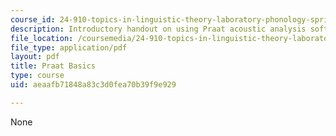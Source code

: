 ```yaml
---
course_id: 24-910-topics-in-linguistic-theory-laboratory-phonology-spring-2007
description: Introductory handout on using Praat acoustic analysis software.
file_location: /coursemedia/24-910-topics-in-linguistic-theory-laboratory-phonology-spring-2007/aeaafb71848a83c3d0fea70b39f9e929_praat_basics.pdf
file_type: application/pdf
layout: pdf
title: Praat Basics
type: course
uid: aeaafb71848a83c3d0fea70b39f9e929

---
```

None